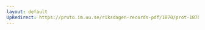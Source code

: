 ```yaml
---
layout: default
UpRedirect: https://pruto.im.uu.se/riksdagen-records-pdf/1870/prot-1870--fk--421.pdf
---
```

